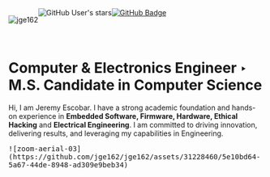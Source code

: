 <div style="display: flex;">
<p align="left"> 
  <img src="https://komarev.com/ghpvc/?username=jge162&label=Profile%20views&color=0e75b6&style=flat" alt="jge162" /> 
</p><img src="https://img.shields.io/github/stars/jge162?style=social" alt="GitHub User's stars">
  <a href="https://github.com/jge162?tab=followers"><img src="https://img.shields.io/github/followers/jge162?label=Followers&style=social" alt="GitHub Badge"></a>
</div><br>

# Computer & Electronics Engineer ‣ M.S. Candidate in Computer Science

Hi, I am Jeremy Escobar. I have a strong academic foundation and hands-on experience in **Embedded Software, Firmware, Hardware, Ethical Hacking** and **Electrical Engineering**. I am committed to driving innovation, delivering results, and leveraging my capabilities in Engineering.


<kbd>
![zoom-aerial-03](https://github.com/jge162/jge162/assets/31228460/5e10bd64-5a67-44de-8948-ad309e9beb34)
</kbd>
